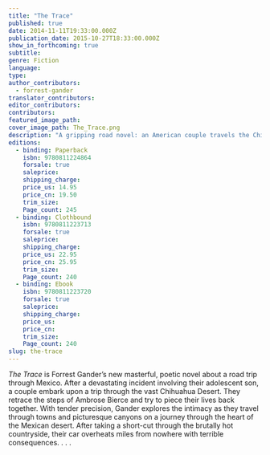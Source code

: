 ```yaml
---
title: "The Trace"
published: true
date: 2014-11-11T19:33:00.000Z
publication_date: 2015-10-27T18:33:00.000Z
show_in_forthcoming: true
subtitle:
genre: Fiction
language:
type:
author_contributors:
  - forrest-gander
translator_contributors:
editor_contributors:
contributors:
featured_image_path:
cover_image_path: The_Trace.png
description: "A gripping road novel: an American couple travels the Chihuahua countryside encountering love, hate, and Mexican drug dealers "
editions:
  - binding: Paperback
    isbn: 9780811224864
    forsale: true
    saleprice:
    shipping_charge:
    price_us: 14.95
    price_cn: 19.50
    trim_size:
    Page_count: 245
  - binding: Clothbound
    isbn: 9780811223713
    forsale: true
    saleprice:
    shipping_charge:
    price_us: 22.95
    price_cn: 25.95
    trim_size:
    Page_count: 240
  - binding: Ebook
    isbn: 9780811223720
    forsale: true
    saleprice:
    shipping_charge:
    price_us:
    price_cn:
    trim_size:
    Page_count: 240
slug: the-trace
---
```


_The Trace_ is Forrest Gander’s new masterful, poetic novel about a road trip through Mexico. After a devastating incident involving their adolescent son, a couple embark upon a trip through the vast Chihuahua Desert. They retrace the steps of Ambrose Bierce and try to piece their lives back together. With tender precision, Gander explores the intimacy as they travel through towns and picturesque canyons on a journey through the heart of the Mexican desert. After taking a short-cut through the brutally hot countryside, their car overheats miles from nowhere with terrible consequences. . . .

